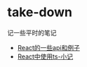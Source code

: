 # take-down
记一些平时的笔记
<br/>
- [React的一些api和例子](https://github.com/MyPrototypeWhat/take-down/blob/master/react.api.md)
- [React中使用ts-小记](https://github.com/MyPrototypeWhat/take-down/blob/master/react_use_ts.md)
